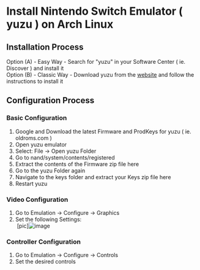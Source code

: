 # Install Nintendo Switch Emulator ( yuzu ) on Arch Linux

## Installation Process

Option (A) - Easy Way - Search for "yuzu" in your Software Center ( ie. Discover ) and install it  
Option (B) - Classic Way - Download yuzu from the [website](https://yuzu-emu.org/downloads/#linux) and follow the instructions to install it  

## Configuration Process

### Basic Configuration
1. Google and Download the latest Firmware and ProdKeys for yuzu ( ie. oldroms.com )
2. Open yuzu emulator
3. Select: File -> Open yuzu Folder
4. Go to nand/system/contents/registered
5. Extract the contents of the Firmware zip file here
6. Go to the yuzu Folder again
7. Navigate to the keys folder and extract your Keys zip file here
8. Restart yuzu

### Video Configuration
1. Go to Emulation -> Configure -> Graphics
2. Set the following Settings:  
   &nbsp;[pic]![image](https://github.com/sonus89/linux_scripts/assets/10185202/8d472786-a798-4f11-a225-1f9b60b96cf2)


### Controller Configuration
1. Go to Emulation -> Configure -> Controls
2. Set the desired controls

